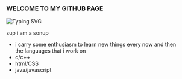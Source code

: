 ### WELCOME TO MY GITHUB PAGE

<a><img src="https://readme-typing-svg.demolab.com?font=Fira+Code&pause=1000&center=true&random=false&width=435&lines=Hey!!+Myself+Sonoop;Check+out+my+projects" alt="Typing SVG" /></a>

<p>sup i am a sonup</p>
    <ul>
        <li>
        i carry some enthusiasm to learn new things every now and then</li>
        the languages that i work on
        <li>c/c++</li>
        <li>html/CSS</li>
        <li>java/javascript</li>